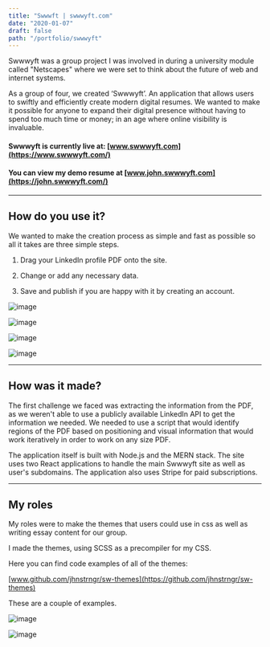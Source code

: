 ```yaml
---
title: "Swwwft | swwwyft.com"
date: "2020-01-07"
draft: false
path: "/portfolio/swwwyft"
---
```


Swwwyft was a group project I was involved in during a university module called "Netscapes" where we were set to think about the future of web and internet systems.

As a group of four, we created ‘Swwwyft’. An application that allows users to swiftly and efficiently create modern digital resumes. We wanted to make it possible for anyone to expand their digital presence without having to spend too much time or money; in an age where online visibility is invaluable.

#### Swwwyft is currently live at: [www.swwwyft.com](https://www.swwwyft.com/)

#### You can view my demo resume at [www.john.swwwyft.com](https://john.swwwyft.com/)

---

## How do you use it?

We wanted to make the creation process as simple and fast as possible so all it takes are three simple steps.

1. Drag your LinkedIn profile PDF onto the site.

2. Change or add any necessary data.

3. Save and publish if you are happy with it by creating an account.

![image](https://i.imgur.com/i1f7YiQ.png)

![image](https://i.imgur.com/eWgDQ48.png)

![image](https://i.imgur.com/fjEs4po.png)

![image](https://i.imgur.com/EwW48QF.png)

---

## How was it made?

The first challenge we faced was extracting the information from the PDF, as we weren't able to use a publicly available LinkedIn API to get the information we needed. We needed to use a script that would identify regions of the PDF based on positioning and visual information that would work iteratively in order to work on any size PDF.

The application itself is built with Node.js and the MERN stack. The site uses two React applications to handle the main Swwwyft site as well as user's subdomains. The application also uses Stripe for paid subscriptions.

---
## My roles

My roles were to make the themes that users could use in css as well as writing essay content for our group.

I made the themes, using SCSS as a precompiler for my CSS.


Here you can find code examples of all of the themes: 

[www.github.com/jhnstrngr/sw-themes](https://github.com/jhnstrngr/sw-themes)

These are a couple of examples.

![image](https://i.imgur.com/KONltO2.png)

![image](https://i.imgur.com/4bA4Wll.png)